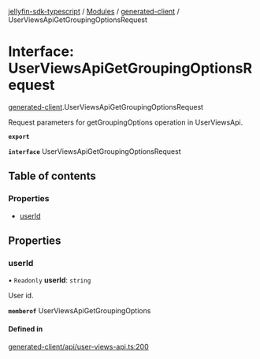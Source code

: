 [jellyfin-sdk-typescript](../README.md) / [Modules](../modules.md) / [generated-client](../modules/generated_client.md) / UserViewsApiGetGroupingOptionsRequest

# Interface: UserViewsApiGetGroupingOptionsRequest

[generated-client](../modules/generated_client.md).UserViewsApiGetGroupingOptionsRequest

Request parameters for getGroupingOptions operation in UserViewsApi.

**`export`**

**`interface`** UserViewsApiGetGroupingOptionsRequest

## Table of contents

### Properties

- [userId](generated_client.UserViewsApiGetGroupingOptionsRequest.md#userid)

## Properties

### userId

• `Readonly` **userId**: `string`

User id.

**`memberof`** UserViewsApiGetGroupingOptions

#### Defined in

[generated-client/api/user-views-api.ts:200](https://github.com/thornbill/jellyfin-sdk-typescript/blob/e4df7f8/src/generated-client/api/user-views-api.ts#L200)
